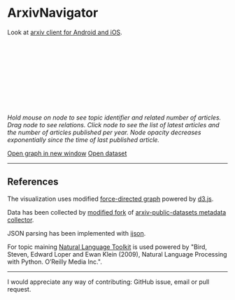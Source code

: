 # ArxivNavigator

Look at [arxiv client for Android and iOS](https://dvmorozov.github.io/arxiv/).

<script src="https://cdn.observableusercontent.com/npm/d3@7.6.1/dist/d3.min.js"></script>
<script src="https://cdn.observableusercontent.com/npm/marked@0.3.12/marked.min.js"></script>
<script src="https://cdn.observableusercontent.com/npm/htl@0.3.1/dist/htl.min.js"></script>
<script src="https://cdn.observableusercontent.com/npm/@observablehq/highlight.js@2.0.0/highlight.min.js"></script>

<script src="https://code.jquery.com/jquery-3.6.1.min.js" integrity="sha256-o88AwQnZB+VDvE9tvIXrMQaPlFFSUTR+nldQm1LuPXQ=" crossorigin="anonymous"></script>
<script src="https://code.jquery.com/ui/1.13.1/jquery-ui.min.js" integrity="sha256-eTyxS0rkjpLEo16uXTS0uVCS4815lc40K2iVpWDvdSY=" crossorigin="anonymous"></script>
<link rel="stylesheet" href="https://code.jquery.com/ui/1.13.1/themes/smoothness/jquery-ui.css">

<script src="https://cdn.datatables.net/1.12.1/js/jquery.dataTables.min.js"></script>
<link rel="stylesheet" href="https://cdn.datatables.net/1.12.1/css/jquery.dataTables.min.css">

<script src="https://dvmorozov.github.io/arxiv/ArxivNavigator/data/topics.js" charset="utf-8"></script>

<script src="https://dvmorozov.github.io/arxiv/ArxivNavigator/graphs/bar-chart.js" charset="utf-8"></script>
<script src="https://dvmorozov.github.io/arxiv/ArxivNavigator/graphs/force-graph.js" charset="utf-8"></script>
<script src="https://dvmorozov.github.io/arxiv/ArxivNavigator/graphs/topics.js" charset="utf-8"></script>

<link rel="stylesheet" href="https://dvmorozov.github.io/arxiv/ArxivNavigator/graphs/main.css">
<link rel="shortcut icon" href="https://dvmorozov.github.io/arxiv/ArxivNavigator/graphs/favicon.ico">

<script>
    window.onload = function() {
        $("#force_graph").width(800);
        $("#force_graph").height(800);

        redrawTopicGraph(true);
    };

    $("body").css('overflow', 'scroll');
</script>

<div>
<svg id="force_graph"></svg>

<div id="popup" style="display: none;">
    <div id="tabs">
        <ul>
            <li><a href="#tabs-1">Last Articles</a></li>
            <li><a href="#tabs-2">Publishing Rate</a></li>
        </ul>
        <div id="tabs-1">
            <p id="content">
            </p>
        </div>
        <div id="tabs-2">
            <svg id="bar_chart"></svg>
        </div>
    </div>
</div>
</div>

*Hold mouse on node to see topic identifier and related number of articles.
Drag node to see relations. 
Click node to see the list of latest articles and the number of articles published per year.
Node opacity decreases exponentially since the time of last published article.*

<a href="https://dvmorozov.github.io/arxiv/ArxivNavigator/topics.html" target="_blank">Open graph in new window</a> 
<a href="https://dvmorozov.github.io/arxiv/ArxivNavigator/data/topics.js" target="_blank">Open dataset</a> 

___

## References

The visualization uses modified [force-directed graph](https://observablehq.com/@d3/force-directed-graph) powered by [d3.js](https://d3js.org/).

Data has been collected by [modified fork](https://github.com/dvmorozov/arxiv-public-datasets) of [arxiv-public-datasets metadata collector](https://github.com/mattbierbaum/arxiv-public-datasets).
 
JSON parsing has been implemented with [ijson](https://pypi.org/project/ijson/).

For topic maining [Natural Language Toolkit](https://www.nltk.org/) is used powered by "Bird, Steven, Edward Loper and Ewan Klein (2009), Natural Language Processing with Python. O’Reilly Media Inc.".

---

I would appreciate any way of contributing: GitHub issue, email or pull request.
